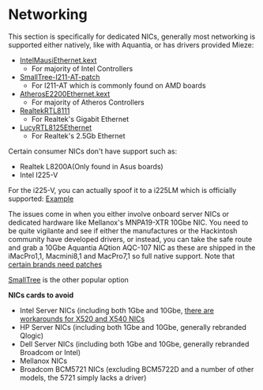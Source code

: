 # Networking

This section is specifically for dedicated NICs, generally most networking is supported either natively, like with Aquantia, or has drivers provided Mieze:

* [IntelMausiEthernet.kext](https://github.com/Mieze/IntelMausiEthernet)
  * For majority of Intel Controllers
* [SmallTree-I211-AT-patch](https://github.com/khronokernel/SmallTree-I211-AT-patch/releases)
  * For I211-AT which is commonly found on AMD boards
* [AtherosE2200Ethernet.kext](https://github.com/Mieze/AtherosE2200Ethernet)
  * For majority of Atheros Controllers
* [RealtekRTL8111](https://github.com/Mieze/RTL8111_driver_for_OS_X)
  * For Realtek's Gigabit Ethernet
* [LucyRTL8125Ethernet](https://github.com/Mieze/LucyRTL8125Ethernet)
  * For Realtek's 2.5Gb Ethernet

Certain consumer NICs don't have support such as:

* Realtek L8200A(Only found in Asus boards)
* Intel I225-V

For the i225-V, you can actually spoof it to a i225LM which is officially supported: [Example](https://dortania.github.io/OpenCore-Install-Guide/config.plist/comet-lake.html#deviceproperties)

The issues come in when you either involve onboard server NICs or dedicated hardware like Mellanox's MNPA19-XTR 10Gbe NIC. You need to be quite vigilante and see if either the manufactures or the Hackintosh community have developed drivers, or instead, you can take the safe route and grab a 10Gbe Aquantia AQtion AQC-107 NIC as these are shipped in the iMacPro1,1, Macmini8,1 and MacPro7,1 so full native support. Note that [certain brands need patches](https://www.insanelymac.com/forum/topic/330614-aquantia-10-gb-ethernet-support-thread-10132-upwards/)

[SmallTree](https://www.small-tree.com/categories/10gb-ethernet-cards/) is the other popular option

**NICs cards to avoid**

* Intel Server NICs (including both 1Gbe and 10Gbe, [there are workarounds for X520 and X540 NICs](https://www.tonymacx86.com/threads/how-to-build-your-own-imac-pro-successful-build-extended-guide.229353/)
* HP Server NICs (including both 1Gbe and 10Gbe, generally rebranded Qlogic)
* Dell Server NICs (including both 1Gbe and 10Gbe, generally rebranded Broadcom or Intel)
* Mellanox NICs
* Broadcom BCM5721 NICs (excluding BCM5722D and a number of other models, the 5721 simply lacks a driver)
